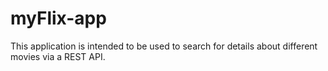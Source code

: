 # myFlix-app
This application is intended to be used to search for details about different movies via a REST API.
